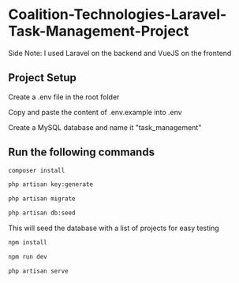 # Coalition-Technologies-Laravel-Task-Management-Project
Side Note: I used Laravel on the backend and VueJS on the frontend
## Project Setup

Create a .env file in the root folder

Copy and paste the content of .env.example into .env

Create a MySQL database and name it "task_management"


## Run the following commands

```sh
composer install
```

```sh
php artisan key:generate
```

```sh
php artisan migrate
```

```sh
php artisan db:seed
```
This will seed the database with a list of projects for easy testing

```sh
npm install
```

```sh
npm run dev
```

```sh
php artisan serve
```
